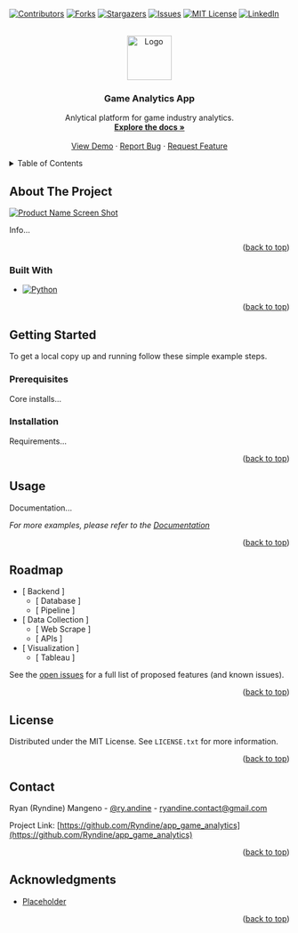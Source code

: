 <!-- Improved compatibility of back to top link: See: https://github.com/othneildrew/Best-README-Template/pull/73 -->
<a name="readme-top"></a>
<!--
*** Thanks for checking out the Best-README-Template. If you have a suggestion
*** that would make this better, please fork the repo and create a pull request
*** or simply open an issue with the tag "enhancement".
*** Don't forget to give the project a star!
*** Thanks again! Now go create something AMAZING! :D
-->



<!-- PROJECT SHIELDS -->
<!--
*** I'm using markdown "reference style" links for readability.
*** Reference links are enclosed in brackets [ ] instead of parentheses ( ).
*** See the bottom of this document for the declaration of the reference variables
*** for contributors-url, forks-url, etc. This is an optional, concise syntax you may use.
*** https://www.markdownguide.org/basic-syntax/#reference-style-links
-->
[![Contributors][contributors-shield]][contributors-url]
[![Forks][forks-shield]][forks-url]
[![Stargazers][stars-shield]][stars-url]
[![Issues][issues-shield]][issues-url]
[![MIT License][license-shield]][license-url]
[![LinkedIn][linkedin-shield]][linkedin-url]  



<!-- PROJECT LOGO -->
<br />
<div align="center">
  <a href="https://github.com/Ryndine/app_game_analytics">
    <img src="images/logo.png" alt="Logo" width="80" height="80">
  </a>

<h3 align="center">Game Analytics App</h3>

  <p align="center">
    Anlytical platform for game industry analytics.
    <br />
    <a href="https://github.com/Ryndine/app_game_analytics"><strong>Explore the docs »</strong></a>
    <br />
    <br />
    <a href="https://github.com/Ryndine/app_game_analytics">View Demo</a>
    ·
    <a href="https://github.com/Ryndine/app_game_analytics/issues">Report Bug</a>
    ·
    <a href="https://github.com/Ryndine/app_game_analytics/issues">Request Feature</a>
  </p>
</div>



<!-- TABLE OF CONTENTS -->
<details>
  <summary>Table of Contents</summary>
  <ol>
    <li>
      <a href="#about-the-project">About The Project</a>
      <ul>
        <li><a href="#built-with">Built With</a></li>
      </ul>
    </li>
    <li>
      <a href="#getting-started">Getting Started</a>
      <ul>
        <li><a href="#prerequisites">Prerequisites</a></li>
        <li><a href="#installation">Installation</a></li>
      </ul>
    </li>
    <li><a href="#usage">Usage</a></li>
    <li><a href="#roadmap">Roadmap</a></li>
    <li><a href="#contributing">Contributing</a></li>
    <li><a href="#license">License</a></li>
    <li><a href="#contact">Contact</a></li>
    <li><a href="#acknowledgments">Acknowledgments</a></li>
  </ol>
</details>



<!-- ABOUT THE PROJECT -->
## About The Project

[![Product Name Screen Shot][product-screenshot]](https://example.com)

Info...

<p align="right">(<a href="#readme-top">back to top</a>)</p>



### Built With

- [![Python][Python.org]][Python-url]

<p align="right">(<a href="#readme-top">back to top</a>)</p>



<!-- GETTING STARTED -->
## Getting Started

To get a local copy up and running follow these simple example steps.

### Prerequisites

Core installs...

### Installation

Requirements...

<p align="right">(<a href="#readme-top">back to top</a>)</p>



<!-- USAGE EXAMPLES -->
## Usage

Documentation...

_For more examples, please refer to the [Documentation](https://example.com)_

<p align="right">(<a href="#readme-top">back to top</a>)</p>



<!-- ROADMAP -->
## Roadmap

- [ Backend ]
    - [ Database ]
    - [ Pipeline ]
- [ Data Collection ]
    - [ Web Scrape ]
    - [ APIs ]
- [ Visualization ]
    - [ Tableau ]

See the [open issues](https://github.com/Ryndine/app_game_analytics/issues) for a full list of proposed features (and known issues).

<p align="right">(<a href="#readme-top">back to top</a>)</p>



<!-- LICENSE -->
## License

Distributed under the MIT License. See `LICENSE.txt` for more information.

<p align="right">(<a href="#readme-top">back to top</a>)</p>



<!-- CONTACT -->
## Contact

Ryan (Ryndine) Mangeno - [@ry.andine](https://www.instagram.com/ry.andine/) - ryandine.contact@gmail.com

Project Link: [https://github.com/Ryndine/app_game_analytics](https://github.com/Ryndine/app_game_analytics)

<p align="right">(<a href="#readme-top">back to top</a>)</p>



<!-- ACKNOWLEDGMENTS -->
## Acknowledgments

* [Placeholder]()

<p align="right">(<a href="#readme-top">back to top</a>)</p>



<!-- MARKDOWN LINKS & IMAGES -->
<!-- https://www.markdownguide.org/basic-syntax/#reference-style-links -->
[contributors-shield]: https://img.shields.io/github/contributors/Ryndine/app_game_analytics.svg?style=for-the-badge
[contributors-url]: https://github.com/Ryndine/app_game_analytics/graphs/contributors
[forks-shield]: https://img.shields.io/github/forks/Ryndine/app_game_analytics.svg?style=for-the-badge
[forks-url]: https://github.com/Ryndine/app_game_analytics/network/members
[stars-shield]: https://img.shields.io/github/stars/Ryndine/app_game_analytics.svg?style=for-the-badge
[stars-url]: https://github.com/Ryndine/app_game_analytics/stargazers
[issues-shield]: https://img.shields.io/github/issues/Ryndine/app_game_analytics.svg?style=for-the-badge
[issues-url]: https://github.com/Ryndine/app_game_analytics/issues
[license-shield]: https://img.shields.io/github/license/Ryndine/app_game_analytics.svg?style=for-the-badge
[license-url]: https://github.com/Ryndine/app_game_analytics/blob/main/LICENSE
[linkedin-shield]: https://img.shields.io/badge/-LinkedIn-black.svg?style=for-the-badge&logo=linkedin&colorB=555
[linkedin-url]: https://www.linkedin.com/in/ryan-mangeno/
[product-screenshot]: images/screenshot.png
[Next.js]: https://img.shields.io/badge/next.js-000000?style=for-the-badge&logo=nextdotjs&logoColor=white
[Next-url]: https://nextjs.org/
[React.js]: https://img.shields.io/badge/React-20232A?style=for-the-badge&logo=react&logoColor=61DAFB
[React-url]: https://reactjs.org/
[Vue.js]: https://img.shields.io/badge/Vue.js-35495E?style=for-the-badge&logo=vuedotjs&logoColor=4FC08D
[Vue-url]: https://vuejs.org/
[Angular.io]: https://img.shields.io/badge/Angular-DD0031?style=for-the-badge&logo=angular&logoColor=white
[Angular-url]: https://angular.io/
[Svelte.dev]: https://img.shields.io/badge/Svelte-4A4A55?style=for-the-badge&logo=svelte&logoColor=FF3E00
[Svelte-url]: https://svelte.dev/
[Laravel.com]: https://img.shields.io/badge/Laravel-FF2D20?style=for-the-badge&logo=laravel&logoColor=white
[Laravel-url]: https://laravel.com
[Bootstrap.com]: https://img.shields.io/badge/Bootstrap-563D7C?style=for-the-badge&logo=bootstrap&logoColor=white
[Bootstrap-url]: https://getbootstrap.com
[JQuery.com]: https://img.shields.io/badge/jQuery-0769AD?style=for-the-badge&logo=jquery&logoColor=white
[JQuery-url]: https://jquery.com 
[Python.org]: https://img.shields.io/badge/python-3670A0?style=for-the-badge&logo=python&logoColor=ffdd54
[Python-url]: https://www.python.org
